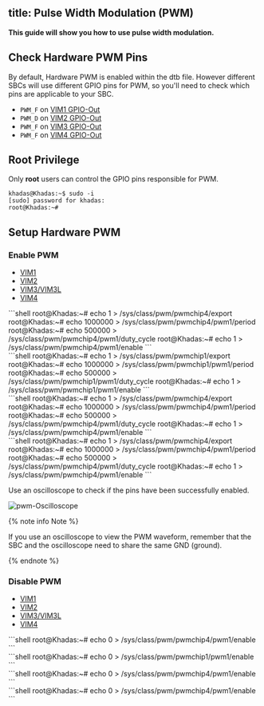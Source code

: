 title: Pulse Width Modulation (PWM)
---

**This guide will show you how to use pulse width modulation.**

## Check Hardware PWM Pins

By default, Hardware PWM is enabled within the dtb file. However different SBCs will use different GPIO pins for PWM, so you'll need to check which pins are applicable to your SBC.

* `PWM_F` on [VIM1 GPIO-Out](Hardware#VIM1-Hardware-Info)
* `PWM_D` on [VIM2 GPIO-Out](Hardware#VIM2-Hardware-Info)
* `PWM_F` on [VIM3 GPIO-Out](Hardware#VIM3-Hardware-Info)
* `PWM_F` on [VIM4 GPIO-Out](Hardware#VIM4-Hardware-Info)

## Root Privilege

Only **root** users can control the GPIO pins responsible for PWM.

```shell
khadas@Khadas:~$ sudo -i
[sudo] password for khadas:
root@Khadas:~#
```

## Setup Hardware PWM

### Enable PWM

<ul class="nav nav-tabs" id="myTab" role="tablist">
  <li class="nav-item" role="presentation">
    <a class="nav-link active" id="home-tab" data-toggle="tab" href="#vim1-enable" role="tab" aria-controls="vim1" aria-selected="true">VIM1</a>
  </li>
  <li class="nav-item" role="presentation">
    <a class="nav-link" id="profile-tab" data-toggle="tab" href="#vim2-enable" role="tab" aria-controls="vim2" aria-selected="false">VIM2</a>
  </li>
  <li class="nav-item" role="presentation">
    <a class="nav-link" id="contact-tab" data-toggle="tab" href="#vim3-enable" role="tab" aria-controls="vim3" aria-selected="false">VIM3/VIM3L</a>
  </li>
  <li class="nav-item" role="presentation">
    <a class="nav-link" id="contact-tab" data-toggle="tab" href="#vim4-enable" role="tab" aria-controls="vim4" aria-selected="false">VIM4</a>
  </li>
</ul>
<div class="tab-content" id="myTabContent">
  <div class="tab-pane fade show active" id="vim1-enable" role="tabpanel" aria-labelledby="vim1-tab">
  	```shell
	root@Khadas:~# echo 1 > /sys/class/pwm/pwmchip4/export
	root@Khadas:~# echo 1000000 > /sys/class/pwm/pwmchip4/pwm1/period
	root@Khadas:~# echo 500000 > /sys/class/pwm/pwmchip4/pwm1/duty_cycle
	root@Khadas:~# echo 1 > /sys/class/pwm/pwmchip4/pwm1/enable
	```
  </div>
  <div class="tab-pane fade" id="vim2-enable" role="tabpanel" aria-labelledby="vim2-tab">
  	```shell
	root@Khadas:~# echo 1 > /sys/class/pwm/pwmchip1/export
	root@Khadas:~# echo 1000000 > /sys/class/pwm/pwmchip1/pwm1/period
	root@Khadas:~# echo 500000 > /sys/class/pwm/pwmchip1/pwm1/duty_cycle
	root@Khadas:~# echo 1 > /sys/class/pwm/pwmchip1/pwm1/enable
	```
  </div>
  <div class="tab-pane fade" id="vim3-enable" role="tabpanel" aria-labelledby="vim3-tab">
  	```shell
	root@Khadas:~# echo 1 > /sys/class/pwm/pwmchip4/export
	root@Khadas:~# echo 1000000 > /sys/class/pwm/pwmchip4/pwm1/period
	root@Khadas:~# echo 500000 > /sys/class/pwm/pwmchip4/pwm1/duty_cycle
	root@Khadas:~# echo 1 > /sys/class/pwm/pwmchip4/pwm1/enable
	```
  </div>
  <div class="tab-pane fade" id="vim4-enable" role="tabpanel" aria-labelledby="vim4-tab">
	```shell
	root@Khadas:~# echo 1 > /sys/class/pwm/pwmchip4/export
	root@Khadas:~# echo 1000000 > /sys/class/pwm/pwmchip4/pwm1/period
	root@Khadas:~# echo 500000 > /sys/class/pwm/pwmchip4/pwm1/duty_cycle
	root@Khadas:~# echo 1 > /sys/class/pwm/pwmchip4/pwm1/enable
	```
  </div>
</div>

Use an oscilloscope to check if the pins have been successfully enabled.

![pwm-Oscilloscope](/linux/images/vim1/pwm-Oscilloscope.jpg)

{% note info Note %}

If you use an oscilloscope to view the PWM waveform, remember that the SBC and the oscilloscope need to share the same GND (ground).

{% endnote %}

### Disable PWM

<ul class="nav nav-tabs" id="myTab" role="tablist">
  <li class="nav-item" role="presentation">
    <a class="nav-link active" id="home-tab" data-toggle="tab" href="#vim1-disable" role="tab" aria-controls="vim1" aria-selected="true">VIM1</a>
  </li>
  <li class="nav-item" role="presentation">
    <a class="nav-link" id="profile-tab" data-toggle="tab" href="#vim2-disable" role="tab" aria-controls="vim2" aria-selected="false">VIM2</a>
  </li>
  <li class="nav-item" role="presentation">
    <a class="nav-link" id="contact-tab" data-toggle="tab" href="#vim3-disable" role="tab" aria-controls="vim3" aria-selected="false">VIM3/VIM3L</a>
  </li>
  <li class="nav-item" role="presentation">
    <a class="nav-link" id="contact-tab" data-toggle="tab" href="#vim4-disable" role="tab" aria-controls="vim4" aria-selected="false">VIM4</a>
  </li>
</ul>
<div class="tab-content" id="myTabContent">
  <div class="tab-pane fade show active" id="vim1-disable" role="tabpanel" aria-labelledby="vim1-tab">
  ```shell
  root@Khadas:~# echo 0 > /sys/class/pwm/pwmchip4/pwm1/enable
  ```
  </div>
  <div class="tab-pane fade" id="vim2-disable" role="tabpanel" aria-labelledby="vim2-tab">
  ```shell
  root@Khadas:~# echo 0 > /sys/class/pwm/pwmchip1/pwm1/enable
  ```
  </div>
  <div class="tab-pane fade" id="vim3-disable" role="tabpanel" aria-labelledby="vim3-tab">
  ```shell
  root@Khadas:~# echo 0 > /sys/class/pwm/pwmchip4/pwm1/enable
  ```
  </div>
  <div class="tab-pane fade" id="vim4-disable" role="tabpanel" aria-labelledby="vim4-tab">
  ```shell
  root@Khadas:~# echo 0 > /sys/class/pwm/pwmchip4/pwm1/enable
  ```
  </div>
</div>


